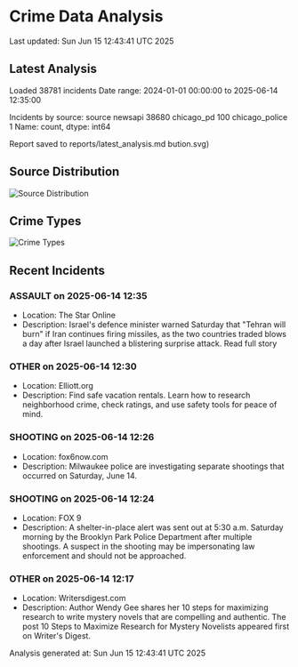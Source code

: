 # Crime Data Analysis
Last updated: Sun Jun 15 12:43:41 UTC 2025

## Latest Analysis

Loaded 38781 incidents
Date range: 2024-01-01 00:00:00 to 2025-06-14 12:35:00

Incidents by source:
source
newsapi           38680
chicago_pd          100
chicago_police        1
Name: count, dtype: int64

Report saved to reports/latest_analysis.md
bution.svg)

## Source Distribution
![Source Distribution](images/source_distribution.svg)

## Crime Types
![Crime Types](images/crime_types.svg)

## Recent Incidents

### ASSAULT on 2025-06-14 12:35
- Location: The Star Online
- Description: Israel's defence minister warned Saturday that "Tehran will burn" if Iran continues firing missiles, as the two countries traded blows a day after Israel launched a blistering surprise attack. Read full story


### OTHER on 2025-06-14 12:30
- Location: Elliott.org
- Description: Find safe vacation rentals. Learn how to research neighborhood crime, check ratings, and use safety tools for peace of mind.


### SHOOTING on 2025-06-14 12:26
- Location: fox6now.com
- Description: Milwaukee police are investigating separate shootings that occurred on Saturday, June 14.


### SHOOTING on 2025-06-14 12:24
- Location: FOX 9
- Description: A shelter-in-place alert was sent out at 5:30 a.m. Saturday morning by the Brooklyn Park Police Department after multiple shootings. A suspect in the shooting may be impersonating law enforcement and should not be approached.


### OTHER on 2025-06-14 12:17
- Location: Writersdigest.com
- Description: Author Wendy Gee shares her 10 steps for maximizing research to write mystery novels that are compelling and authentic.
The post 10 Steps to Maximize Research for Mystery Novelists appeared first on Writer's Digest.

Analysis generated at: Sun Jun 15 12:43:41 UTC 2025
